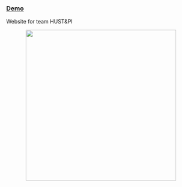 ### [Demo](https://piandhust.github.io/) 
Website for team HUST&amp;PI

<div id="header" align="center">
  <img src="https://raw.githubusercontent.com/piandhust/piandhust.github.io/master/image/piandhust.png" width="400"/>
</div>
